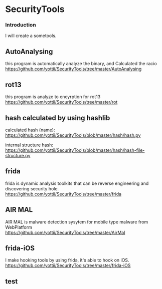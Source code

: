 # SecurityTools #

### Introduction ###
I will create a sometools.<br>

## AutoAnalysing ##

this program is automatically analyze the binary, and Calculated the racio<br>
https://github.com/yottii/SecurityTools/tree/master/AutoAnalysing


## rot13

this program is analyze to encyrption for rot13<br>
https://github.com/yottii/SecurityTools/tree/master/rot

## hash calculated by using hashlib

calculated hash (name):<br>
https://github.com/yottii/SecurityTools/blob/master/hash/hash.py

internal structure hash:<br>
https://github.com/yottii/SecurityTools/blob/master/hash/hash-file-structure.py

## frida

frida is dynamic analysis toolkits that can be reverse engineering and discovering security hole.<br>
https://github.com/yottii/SecurityTools/tree/master/frida

## AIR MAL

AIR MAL is malware detection sysytem for mobile type malware from WebPlatform<br>
https://github.com/yottii/SecurityTools/tree/master/AirMal

## frida-iOS
I make hooking tools by using frida, it's able to hook on iOS.<br>
https://github.com/yottii/SecurityTools/tree/master/frida-iOS
 

## test